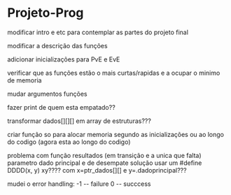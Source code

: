 # Projeto-Prog

modificar intro e etc para contemplar as partes do projeto final

modificar a descrição das funções


adicionar inicializações para PvE e EvE


verificar que as funções estão o mais curtas/rapidas e a ocupar o minimo de memoria


mudar argumentos funções


fazer print de quem esta empatado??


transformar dados[][][] em array de estruturas???

criar função so para alocar memoria segundo as inicializações ou ao longo do codigo (agora esta ao longo do codigo)



problema com função resultados (em transição e a unica que falta) parametro dado principal e de desempate
solução usar um #define DDDD(x, y) xy???? com x=ptr_dados[][] e y=.dadoprincipal???


mudei o error handling:
-1 -- failure
0 -- succcess
